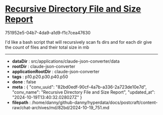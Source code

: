# [Recursive Directory File and Size Report](https://claude.ai/chat/82bd0edf-90cf-4a7b-a336-2a723de10e7d)

751952e5-04b7-4da9-a1d9-f1c7cea47630

I'd like a bash script that will recursively scan fs dirs and for each dir give the count of files and their total size in mb

---

* **dataDir** : src/applications/claude-json-converter/data
* **rootDir** : claude-json-converter
* **applicationRootDir** : claude-json-converter
* **tags** : p10.p20.p30.p40.p50
* **done** : false
* **meta** : {
  "conv_uuid": "82bd0edf-90cf-4a7b-a336-2a723de10e7d",
  "conv_name": "Recursive Directory File and Size Report",
  "updated_at": "2024-10-19T13:40:32.028027Z"
}
* **filepath** : /home/danny/github-danny/hyperdata/docs/postcraft/content-raw/chat-archives/md/82bd/2024-10-19_751.md